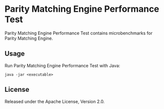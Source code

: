 Parity Matching Engine Performance Test
=======================================

Parity Matching Engine Performance Test contains microbenchmarks for Parity
Matching Engine.


Usage
-----

Run Parity Matching Engine Performance Test with Java:

    java -jar <executable>


License
-------

Released under the Apache License, Version 2.0.
